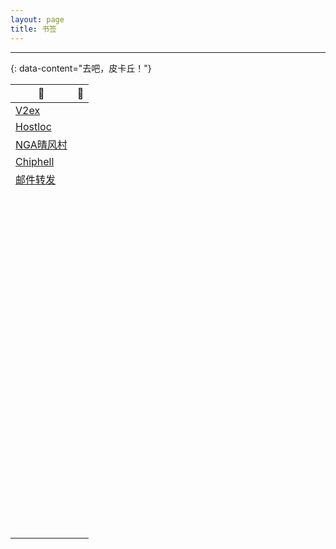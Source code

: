 ```yaml
---
layout: page 
title: 书签
---
```


---
{: data-content="去吧，皮卡丘！"}

| 👀                                                       | 🤔    |
| ------------------------------------------------------- | ---- |
| [V2ex](https://www.v2ex.com/)                           |      |
| [Hostloc](https://hostloc.com/forum-45-1.html)          |      |
| [NGA晴风村](https://bbs.nga.cn/thread.php?fid=-7955747) |      |
| [Chiphell](https://www.chiphell.com/forum-36-1.html)    |      |
| [邮件转发](https://mailway.app/)                        |      |
|                                                         |      |
|                                                         |      |
|                                                         |      |
|                                                         |      |
|                                                         |      |
|                                                         |      |
|                                                         |      |
|                                                         |      |
|                                                         |      |
|                                                         |      |
|                                                         |      |
|                                                         |      |
|                                                         |      |
|                                                         |      |
|                                                         |      |
|                                                         |      |
|                                                         |      |
|                                                         |      |
|                                                         |      |
|                                                         |      |
|                                                         |      |
|                                                         |      |
|                                                         |      |
|                                                         |      |
|                                                         |      |
|                                                         |      |
|                                                         |      |
|                                                         |      |
|                                                         |      |
|                                                         |      |
|                                                         |      |
|                                                         |      |
|                                                         |      |
|                                                         |      |
|                                                         |      |
|                                                         |      |
|                                                         |      |
|                                                         |      |
|                                                         |      |
|                                                         |      |
|                                                         |      |
|                                                         |      |
|                                                         |      |
|                                                         |      |
|                                                         |      |
|                                                         |      |
|                                                         |      |
|                                                         |      |
|                                                         |      |
|                                                         |      |
|                                                         |      |
|                                                         |      |
|                                                         |      |
|                                                         |      |
|                                                         |      |
|                                                         |      |
|                                                         |      |
|                                                         |      |
|                                                         |      |
|                                                         |      |
|                                                         |      |
|                                                         |      |
|                                                         |      |
|                                                         |      |
|                                                         |      |
|                                                         |      |
|                                                         |      |
|                                                         |      |
|                                                         |      |
|                                                         |      |
|                                                         |      |
|                                                         |      |
|                                                         |      |
|                                                         |      |
|                                                         |      |
|                                                         |      |
|                                                         |      |
|                                                         |      |
|                                                         |      |
|                                                         |      |
|                                                         |      |
|                                                         |      |
|                                                         |      |
|                                                         |      |
|                                                         |      |
|                                                         |      |
|                                                         |      |
|                                                         |      |
|                                                         |      |
|                                                         |      |
|                                                         |      |
|                                                         |      |
|                                                         |      |

